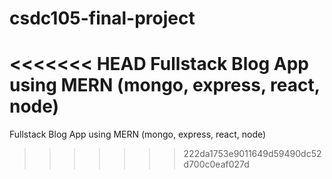 # csdc105-final-project
<<<<<<< HEAD
 Fullstack Blog App using MERN (mongo, express, react, node)
=======
Fullstack Blog App using MERN (mongo, express, react, node)
>>>>>>> 222da1753e9011649d59490dc52d700c0eaf027d
